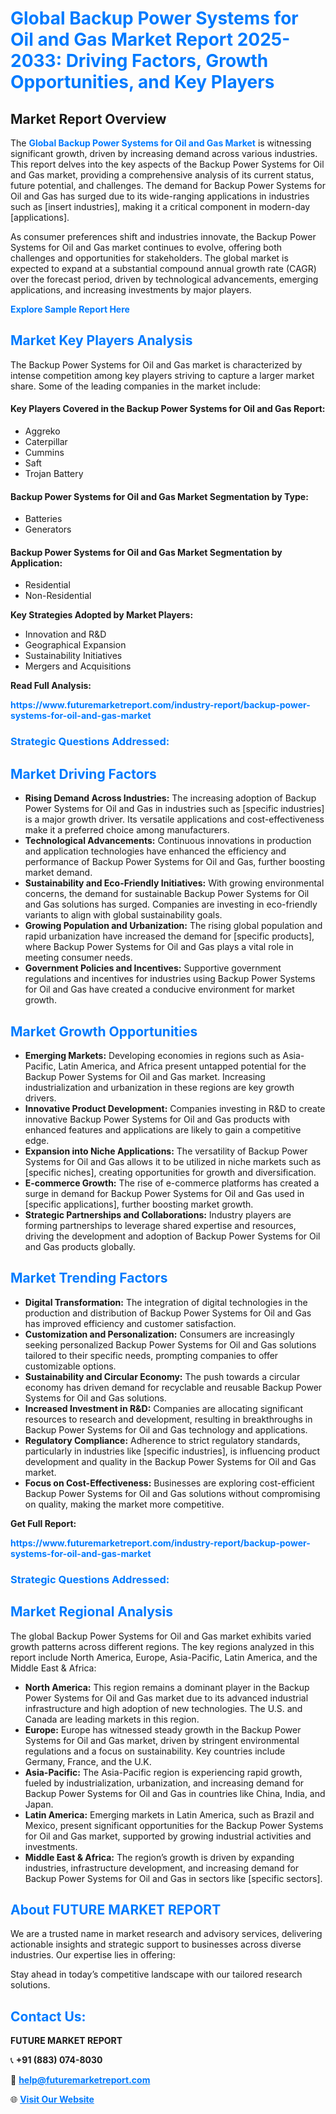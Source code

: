 <h1 style="color: #007BFF;">Global Backup Power Systems for Oil and Gas Market Report 2025-2033: Driving Factors, Growth Opportunities, and Key Players</h1>

<section id="overview">
<h2>Market Report Overview</h2>
<p>The <a href="https://www.futuremarketreport.com/industry-report/backup-power-systems-for-oil-and-gas-market" style="color: #007BFF; text-decoration: none;"><strong>Global Backup Power Systems for Oil and Gas Market</strong></a> is witnessing significant growth, driven by increasing demand across various industries. This report delves into the key aspects of the Backup Power Systems for Oil and Gas market, providing a comprehensive analysis of its current status, future potential, and challenges. The demand for Backup Power Systems for Oil and Gas has surged due to its wide-ranging applications in industries such as [insert industries], making it a critical component in modern-day [applications].</p>
<p>As consumer preferences shift and industries innovate, the Backup Power Systems for Oil and Gas market continues to evolve, offering both challenges and opportunities for stakeholders. The global market is expected to expand at a substantial compound annual growth rate (CAGR) over the forecast period, driven by technological advancements, emerging applications, and increasing investments by major players.</p>
</section>

<section id="overview">
<p><a href="https://www.futuremarketreport.com/request-sample/reportId=63974" style="color: #007BFF; text-decoration: none;"><strong>Explore Sample Report Here</strong></a></p>
</section>

<section id="key-players">
<h2 style="color: #007BFF;">Market Key Players Analysis</h2>
<p>The Backup Power Systems for Oil and Gas market is characterized by intense competition among key players striving to capture a larger market share. Some of the leading companies in the market include:</p>
<h4>Key Players Covered in the Backup Power Systems for Oil and Gas Report:</h4>
<ul><li>Aggreko</li><li>Caterpillar</li><li>Cummins</li><li>Saft</li><li>Trojan Battery</li></ul>
<h4>Backup Power Systems for Oil and Gas Market Segmentation by Type:</h4>
<ul><li>Batteries</li><li>Generators</li></ul>

<h4>Backup Power Systems for Oil and Gas Market Segmentation by Application:</h4>
<ul><li>Residential</li><li>Non-Residential</li></ul>
<p><strong>Key Strategies Adopted by Market Players:</strong></p>
<ul>
<li>Innovation and R&D</li>
<li>Geographical Expansion</li>
<li>Sustainability Initiatives</li>
<li>Mergers and Acquisitions</li>
</ul>
</section>

<section>
<p><strong>Read Full Analysis: </strong></p><a href="https://www.futuremarketreport.com/industry-report/backup-power-systems-for-oil-and-gas-market" style="color: #007BFF; text-decoration: none;"><strong>https://www.futuremarketreport.com/industry-report/backup-power-systems-for-oil-and-gas-market</strong></a>
<h3 style="color: #007BFF;">Strategic Questions Addressed:</h3>
</section>

<section id="driving-factors">
<h2 style="color: #007BFF;">Market Driving Factors</h2>
<ul>
<li><strong>Rising Demand Across Industries:</strong> The increasing adoption of Backup Power Systems for Oil and Gas in industries such as [specific industries] is a major growth driver. Its versatile applications and cost-effectiveness make it a preferred choice among manufacturers.</li>
<li><strong>Technological Advancements:</strong> Continuous innovations in production and application technologies have enhanced the efficiency and performance of Backup Power Systems for Oil and Gas, further boosting market demand.</li>
<li><strong>Sustainability and Eco-Friendly Initiatives:</strong> With growing environmental concerns, the demand for sustainable Backup Power Systems for Oil and Gas solutions has surged. Companies are investing in eco-friendly variants to align with global sustainability goals.</li>
<li><strong>Growing Population and Urbanization:</strong> The rising global population and rapid urbanization have increased the demand for [specific products], where Backup Power Systems for Oil and Gas plays a vital role in meeting consumer needs.</li>
<li><strong>Government Policies and Incentives:</strong> Supportive government regulations and incentives for industries using Backup Power Systems for Oil and Gas have created a conducive environment for market growth.</li>
</ul>
</section>

<section id="growth-opportunities">
<h2 style="color: #007BFF;">Market Growth Opportunities</h2>
<ul>
<li><strong>Emerging Markets:</strong> Developing economies in regions such as Asia-Pacific, Latin America, and Africa present untapped potential for the Backup Power Systems for Oil and Gas market. Increasing industrialization and urbanization in these regions are key growth drivers.</li>
<li><strong>Innovative Product Development:</strong> Companies investing in R&D to create innovative Backup Power Systems for Oil and Gas products with enhanced features and applications are likely to gain a competitive edge.</li>
<li><strong>Expansion into Niche Applications:</strong> The versatility of Backup Power Systems for Oil and Gas allows it to be utilized in niche markets such as [specific niches], creating opportunities for growth and diversification.</li>
<li><strong>E-commerce Growth:</strong> The rise of e-commerce platforms has created a surge in demand for Backup Power Systems for Oil and Gas used in [specific applications], further boosting market growth.</li>
<li><strong>Strategic Partnerships and Collaborations:</strong> Industry players are forming partnerships to leverage shared expertise and resources, driving the development and adoption of Backup Power Systems for Oil and Gas products globally.</li>
</ul>
</section>

<section id="trending-factors">
<h2 style="color: #007BFF;">Market Trending Factors</h2>
<ul>
<li><strong>Digital Transformation:</strong> The integration of digital technologies in the production and distribution of Backup Power Systems for Oil and Gas has improved efficiency and customer satisfaction.</li>
<li><strong>Customization and Personalization:</strong> Consumers are increasingly seeking personalized Backup Power Systems for Oil and Gas solutions tailored to their specific needs, prompting companies to offer customizable options.</li>
<li><strong>Sustainability and Circular Economy:</strong> The push towards a circular economy has driven demand for recyclable and reusable Backup Power Systems for Oil and Gas solutions.</li>
<li><strong>Increased Investment in R&D:</strong> Companies are allocating significant resources to research and development, resulting in breakthroughs in Backup Power Systems for Oil and Gas technology and applications.</li>
<li><strong>Regulatory Compliance:</strong> Adherence to strict regulatory standards, particularly in industries like [specific industries], is influencing product development and quality in the Backup Power Systems for Oil and Gas market.</li>
<li><strong>Focus on Cost-Effectiveness:</strong> Businesses are exploring cost-efficient Backup Power Systems for Oil and Gas solutions without compromising on quality, making the market more competitive.</li>
</ul>
</section>

<section>
<p><strong>Get Full Report: </strong></p><a href="https://www.futuremarketreport.com/industry-report/backup-power-systems-for-oil-and-gas-market" style="color: #007BFF; text-decoration: none;"><strong>https://www.futuremarketreport.com/industry-report/backup-power-systems-for-oil-and-gas-market</strong></a>
<h3 style="color: #007BFF;">Strategic Questions Addressed:</h3>
</section>


<section id="regional-analysis">
<h2 style="color: #007BFF;">Market Regional Analysis</h2>
<p>The global Backup Power Systems for Oil and Gas market exhibits varied growth patterns across different regions. The key regions analyzed in this report include North America, Europe, Asia-Pacific, Latin America, and the Middle East & Africa:</p>
<ul>
<li><strong>North America:</strong> This region remains a dominant player in the Backup Power Systems for Oil and Gas market due to its advanced industrial infrastructure and high adoption of new technologies. The U.S. and Canada are leading markets in this region.</li>
<li><strong>Europe:</strong> Europe has witnessed steady growth in the Backup Power Systems for Oil and Gas market, driven by stringent environmental regulations and a focus on sustainability. Key countries include Germany, France, and the U.K.</li>
<li><strong>Asia-Pacific:</strong> The Asia-Pacific region is experiencing rapid growth, fueled by industrialization, urbanization, and increasing demand for Backup Power Systems for Oil and Gas in countries like China, India, and Japan.</li>
<li><strong>Latin America:</strong> Emerging markets in Latin America, such as Brazil and Mexico, present significant opportunities for the Backup Power Systems for Oil and Gas market, supported by growing industrial activities and investments.</li>
<li><strong>Middle East & Africa:</strong> The region’s growth is driven by expanding industries, infrastructure development, and increasing demand for Backup Power Systems for Oil and Gas in sectors like [specific sectors].</li>
</ul>
</section>

<footer>
<h2 style="color: #007BFF;">About FUTURE MARKET REPORT</h2>
<p>We are a trusted name in market research and advisory services, delivering actionable insights and strategic support to businesses across diverse industries. Our expertise lies in offering:</p>

<p>Stay ahead in today’s competitive landscape with our tailored research solutions.</p>

<h2 style="color: #007BFF;">Contact Us:</h2>
<p><strong>FUTURE MARKET REPORT</strong></p>
<p>📞 <strong>+91 (883) 074-8030</strong></p>
<p>📧 <strong><a href="mailto:help@futuremarketreport.com" style="color: #007BFF;">help@futuremarketreport.com</a></strong></p>
<p>🌐 <strong><a href="https://www.futuremarketreport.com/" style="color: #007BFF;">Visit Our Website</a></strong></p>
</footer>